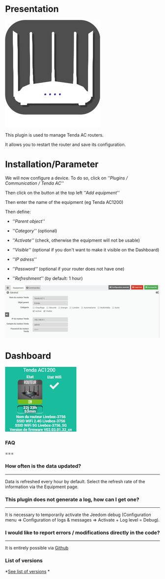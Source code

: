 
Presentation
============

![Logo plugin](../images/tendaac_icon.png "Logo plugin")

This plugin is used to manage Tenda AC routers.

It allows you to restart the router and save its configuration.

Installation/Parameter
========================

We will now configure a device. To do so, click on *''Plugins / Communication / Tenda AC''*

Then click on the button at the top left *''Add equipment''*

Then enter the name of the equipment (eg Tenda AC1200)

Then define:

- *''Parent object''*

- *''Category''* (optional)

- *''Activate''* (check, otherwise the equipment will not be usable)

- *''Visible''* (optional if you don't want to make it visible on the Dashboard)

- *''IP adress''*

- *''Password''* (optional if your router does not have one)

- *''Refreshment''* (by default: 1 hour)

![Configuration](../images/tendaac_screenshot1.png "Configuration")

Dashboard
===

![Dashboard visual](../images/Dashboard.png "Visuel du dashboard")

### FAQ
===

### How often is the data updated?
-------------------------------------------------- -----
Data is refreshed every hour by default.
Select the refresh rate of the information via the Equipment page.

### This plugin does not generate a log, how can I get one?
--------------------------------------------------
It is necessary to temporarily activate the Jeedom debug (Configuration menu ⇒ Configuration of logs & messages ⇒ Activate + Log level = Debug).

### I would like to report errors / modifications directly in the code?
-------------------------------------------------- ---------------------
It is entirely possible via
[Github](https://github.com/Flobul/Jeedom-TendaAC/)

### List of versions

*[See list of versions](changelog.md) *
